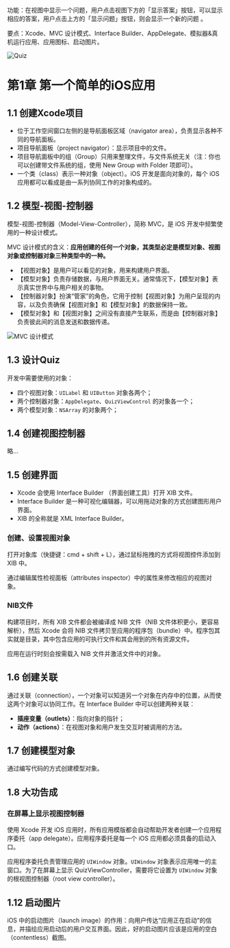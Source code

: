功能：在视图中显示一个问题，用户点击视图下方的「显示答案」按钮，可以显示相应的答案，用户点击上方的「显示问题」按钮，则会显示一个新的问题 。

要点：Xcode、MVC 设计模式、Interface Builder、AppDelegate、模拟器&真机运行应用、应用图标、启动图片。

![Quiz](https://upload-images.jianshu.io/upload_images/2648731-5ad0f38dd8c24547.jpg?imageMogr2/auto-orient/strip%7CimageView2/2/w/400)

# 第1章 第一个简单的iOS应用

## 1.1 创建Xcode项目

* 位于工作空间窗口左侧的是导航面板区域（navigator area），负责显示各种不同的导航面板。
* 项目导航面板（project navigator）：显示项目中的文件。
* 项目导航面板中的组（Group）只用来整理文件，与文件系统无关（注：你也可以创建带文件系统的组，使用 New Group with Folder 项即可）。
* 一个类（class）表示一种对象（object）。iOS 开发是面向对象的，每个 iOS 应用都可以看成是由一系列协同工作的对象构成的。

## 1.2 模型-视图-控制器

模型-视图-控制器（Model-View-Controller），简称 MVC，是 iOS 开发中频繁使用的一种设计模式。

MVC 设计模式的含义：**应用创建的任何一个对象，其类型必定是模型对象、视图对象或控制器对象三种类型中的一种。**

* 【视图对象】是用户可以看见的对象，用来构建用户界面。
* 【模型对象】负责存储数据，与用户界面无关。通常情况下，【模型对象】表示真实世界中与用户相关的事物。
* 【控制器对象】扮演“管家”的角色，它用于控制【视图对象】为用户呈现的内容，以及负责确保【视图对象】和【模型对象】的数据保持一致。
* 【模型对象】和【视图对象】之间没有直接产生联系，而是由【控制器对象】负责彼此间的消息发送和数据传递。

![MVC 设计模式](https://upload-images.jianshu.io/upload_images/2648731-8ef617649c6f1e20.png?imageMogr2/auto-orient/strip%7CimageView2/2/w/600)


## 1.3 设计Quiz

开发中需要使用的对象：

* 四个视图对象：`UILabel` 和 `UIButton` 对象各两个；
* 两个控制器对象：`AppDelegate`、`QuizViewControl` 的对象各一个；
* 两个模型对象：`NSArray` 的对象两个；

## 1.4 创建视图控制器
略...

## 1.5 创建界面

* Xcode 会使用 Interface Builder （界面创建工具）打开 XIB 文件。
* Interface Builder 是一种可视化编辑器，可以用拖动对象的方式创建图形用户界面。
* XIB 的全称就是 XML Interface Builder。

### 创建、设置视图对象

打开对象库（快捷键：cmd + shift + L），通过鼠标拖拽的方式将视图控件添加到 XIB 中。

通过编辑属性检视面板（attributes inspector）中的属性来修改相应的视图对象。

### NIB文件

构建项目时，所有 XIB 文件都会被编译成 NIB 文件（NIB 文件体积更小，更容易解析），然后 Xcode 会将 NIB 文件拷贝至应用的程序包（bundle）中。程序包其实就是目录，其中包含应用的可执行文件和其会用到的所有资源文件。

应用在运行时刻会按需载入 NIB 文件并激活文件中的对象。

## 1.6 创建关联

通过关联（connection），一个对象可以知道另一个对象在内存中的位置，从而使这两个对象可以协同工作。在 Interface Builder 中可以创建两种关联：

* **插座变量（outlets）**：指向对象的指针；
* **动作（actions）**：在视图对象和用户发生交互时被调用的方法。

## 1.7 创建模型对象

通过编写代码的方式创建模型对象。

## 1.8 大功告成

### 在屏幕上显示视图控制器

使用 Xcode 开发 iOS 应用时，所有应用模版都会自动帮助开发者创建一个应用程序委托（app delegate）。应用程序委托是每一个 iOS 应用都必须具备的启动入口。

应用程序委托负责管理应用的 `UIWindow` 对象。`UIWindow` 对象表示应用唯一的主窗口。为了在屏幕上显示 QuizViewController，需要将它设置为 `UIWindow` 对象的根视图控制器（root view controller）。

## 1.12 启动图片

iOS 中的启动图片（launch image）的作用：向用户传达“应用正在启动”的信息，并描绘应用启动后的用户交互界面。因此，好的启动图片应该是应用的空白（contentless）截图。